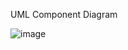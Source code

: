 UML Component Diagram

![image](https://user-images.githubusercontent.com/47904677/122808930-245f6d00-d2d6-11eb-8741-9cddf8a06c81.png)
